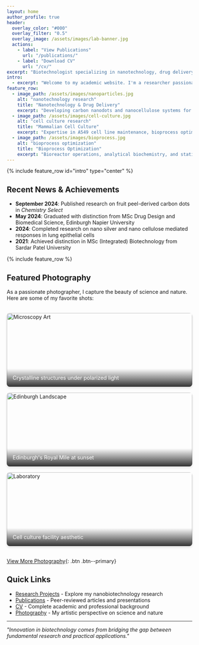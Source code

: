 ```yaml
---
layout: home
author_profile: true
header:
  overlay_color: "#000"
  overlay_filter: "0.5"
  overlay_image: /assets/images/lab-banner.jpg
  actions:
    - label: "View Publications"
      url: "/publications/"
    - label: "Download CV"
      url: "/cv/"
excerpt: "Biotechnologist specializing in nanotechnology, drug delivery systems, and therapeutic protein research"
intro: 
  - excerpt: "Welcome to my academic website. I'm a researcher passionate about developing innovative nanotherapeutic carriers and optimizing bioprocess systems for enhanced drug delivery."
feature_row:
  - image_path: /assets/images/nanoparticles.jpg
    alt: "nanotechnology research"
    title: "Nanotechnology & Drug Delivery"
    excerpt: "Developing carbon nanodots and nanocellulose systems for enhanced therapeutic protein bioavailability and targeted drug delivery applications."
  - image_path: /assets/images/cell-culture.jpg
    alt: "cell culture research"
    title: "Mammalian Cell Culture"
    excerpt: "Expertise in A549 cell line maintenance, bioprocess optimization, and GMP-aligned protocols for therapeutic applications."
  - image_path: /assets/images/bioprocess.jpg
    alt: "bioprocess optimization"
    title: "Bioprocess Optimization"
    excerpt: "Bioreactor operations, analytical biochemistry, and statistical analysis for industrial biotechnology applications."
---
```


{% include feature_row id="intro" type="center" %}

## Recent News & Achievements

- **September 2024**: Published research on fruit peel-derived carbon dots in *Chemistry Select*
- **May 2024**: Graduated with distinction from MSc Drug Design and Biomedical Science, Edinburgh Napier University
- **2024**: Completed research on nano silver and nano cellulose mediated responses in lung epithelial cells
- **2021**: Achieved distinction in MSc (Integrated) Biotechnology from Sardar Patel University

{% include feature_row %}

## Featured Photography

As a passionate photographer, I capture the beauty of science and nature. Here are some of my favorite shots:

<div class="photo-gallery">
  <div class="photo-item">
    <img src="/assets/images/photos/microscopy1.jpg" alt="Microscopy Art">
    <div class="photo-caption">Crystalline structures under polarized light</div>
  </div>
  <div class="photo-item">
    <img src="/assets/images/photos/nature1.jpg" alt="Edinburgh Landscape">
    <div class="photo-caption">Edinburgh's Royal Mile at sunset</div>
  </div>
  <div class="photo-item">
    <img src="/assets/images/photos/lab1.jpg" alt="Laboratory">
    <div class="photo-caption">Cell culture facility aesthetic</div>
  </div>
</div>

[View More Photography](/photography/){: .btn .btn--primary}

## Quick Links

- [Research Projects](/research/) - Explore my nanobiotechnology research
- [Publications](/publications/) - Peer-reviewed articles and presentations  
- [CV](/cv/) - Complete academic and professional background
- [Photography](/photography/) - My artistic perspective on science and nature

---

*"Innovation in biotechnology comes from bridging the gap between fundamental research and practical applications."*

<style>
.photo-gallery {
  display: grid;
  grid-template-columns: repeat(auto-fit, minmax(250px, 1fr));
  gap: 1rem;
  margin: 2rem 0;
}

.photo-item {
  position: relative;
  overflow: hidden;
  border-radius: 8px;
  box-shadow: 0 4px 6px rgba(0, 0, 0, 0.1);
}

.photo-item img {
  width: 100%;
  height: 200px;
  object-fit: cover;
  transition: transform 0.3s ease;
}

.photo-item:hover img {
  transform: scale(1.05);
}

.photo-caption {
  position: absolute;
  bottom: 0;
  left: 0;
  right: 0;
  background: linear-gradient(transparent, rgba(0,0,0,0.8));
  color: white;
  padding: 1rem;
  font-size: 0.9rem;
}
</style>
